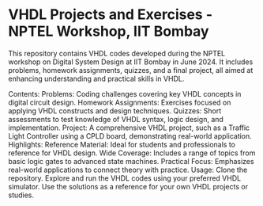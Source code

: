 <h1>VHDL Projects and Exercises - NPTEL Workshop, IIT Bombay</h1>
This repository contains VHDL codes developed during the NPTEL workshop on Digital System Design at IIT Bombay in June 2024. It includes problems, homework assignments, quizzes, and a final project, all aimed at enhancing understanding and practical skills in VHDL.

Contents:
Problems: Coding challenges covering key VHDL concepts in digital circuit design.
Homework Assignments: Exercises focused on applying VHDL constructs and design techniques.
Quizzes: Short assessments to test knowledge of VHDL syntax, logic design, and implementation.
Project: A comprehensive VHDL project, such as a Traffic Light Controller using a CPLD board, demonstrating real-world application.
Highlights:
Reference Material: Ideal for students and professionals to reference for VHDL design.
Wide Coverage: Includes a range of topics from basic logic gates to advanced state machines.
Practical Focus: Emphasizes real-world applications to connect theory with practice.
Usage:
Clone the repository.
Explore and run the VHDL codes using your preferred VHDL simulator.
Use the solutions as a reference for your own VHDL projects or studies.
